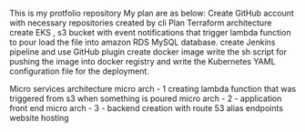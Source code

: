 This is  my protfolio repository
My plan are as below:
Create GitHub account with necessary repositories created by cli
Plan Terraform architecture
create EKS , s3 bucket with event notifications that trigger lambda function to pour load the file into amazon RDS MySQL database.
create Jenkins pipeline and use GitHub plugin
create docker image
write the sh script for pushing the image into docker registry
and write the Kubernetes YAML configuration file for the deployment.


Micro services architecture
micro arch - 1 creating lambda function that was triggered from s3 when something is poured
micro arch - 2 - application front end
micro arch - 3 - backend creation with route 53 alias endpoints website hosting

